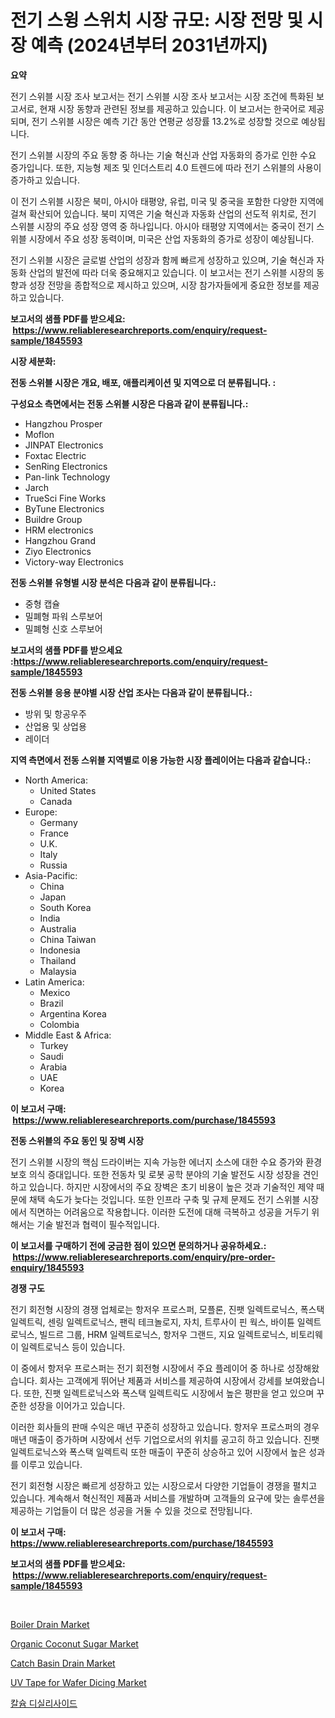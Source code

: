 <p><h1>전기 스윙 스위치 시장 규모: 시장 전망 및 시장 예측 (2024년부터 2031년까지)</h1></p><p><strong>요약</strong></p>
<p><p>전기 스위블 시장 조사 보고서는 전기 스위블 시장 조사 보고서는 시장 조건에 특화된 보고서로, 현재 시장 동향과 관련된 정보를 제공하고 있습니다. 이 보고서는 한국어로 제공되며, 전기 스위블 시장은 예측 기간 동안 연평균 성장률 13.2%로 성장할 것으로 예상됩니다.</p><p>전기 스위블 시장의 주요 동향 중 하나는 기술 혁신과 산업 자동화의 증가로 인한 수요 증가입니다. 또한, 지능형 제조 및 인더스트리 4.0 트렌드에 따라 전기 스위블의 사용이 증가하고 있습니다.</p><p>이 전기 스위블 시장은 북미, 아시아 태평양, 유럽, 미국 및 중국을 포함한 다양한 지역에 걸쳐 확산되어 있습니다. 북미 지역은 기술 혁신과 자동화 산업의 선도적 위치로, 전기 스위블 시장의 주요 성장 영역 중 하나입니다. 아시아 태평양 지역에서는 중국이 전기 스위블 시장에서 주요 성장 동력이며, 미국은 산업 자동화의 증가로 성장이 예상됩니다.</p><p>전기 스위블 시장은 글로벌 산업의 성장과 함께 빠르게 성장하고 있으며, 기술 혁신과 자동화 산업의 발전에 따라 더욱 중요해지고 있습니다. 이 보고서는 전기 스위블 시장의 동향과 성장 전망을 종합적으로 제시하고 있으며, 시장 참가자들에게 중요한 정보를 제공하고 있습니다.</p></p>
<p><strong>보고서의 샘플 PDF를 받으세요: &nbsp;<a href="https://www.reliableresearchreports.com/enquiry/request-sample/1845593">https://www.reliableresearchreports.com/enquiry/request-sample/1845593</a></strong></p>
<p><strong>시장 세분화:</strong></p>
<p><strong> 전동 스위블 시장은 개요, 배포, 애플리케이션 및 지역으로 더 분류됩니다. :</strong></p>
<p><strong>구성요소 측면에서는 전동 스위블 시장은 다음과 같이 분류됩니다.:</strong></p>
<p><ul><li>Hangzhou Prosper</li><li>Moflon</li><li>JINPAT Electronics</li><li>Foxtac Electric</li><li>SenRing Electronics</li><li>Pan-link Technology</li><li>Jarch</li><li>TrueSci Fine Works</li><li>ByTune Electronics</li><li>Buildre Group</li><li>HRM electronics</li><li>Hangzhou Grand</li><li>Ziyo Electronics</li><li>Victory-way Electronics</li></ul></p>
<p><strong> 전동 스위블 유형별 시장 분석은 다음과 같이 분류됩니다.:</strong></p>
<p><ul><li>중형 캡슐</li><li>밀폐형 파워 스루보어</li><li>밀폐형 신호 스루보어</li></ul></p>
<p><strong>보고서의 샘플 PDF를 받으세요 :<a href="https://www.reliableresearchreports.com/enquiry/request-sample/1845593">https://www.reliableresearchreports.com/enquiry/request-sample/1845593</a></strong></p>
<p><strong> 전동 스위블 응용 분야별 시장 산업 조사는 다음과 같이 분류됩니다.:</strong></p>
<p><ul><li>방위 및 항공우주</li><li>산업용 및 상업용</li><li>레이더</li></ul></p>
<p><strong>지역 측면에서 전동 스위블 지역별로 이용 가능한 시장 플레이어는 다음과 같습니다.:</strong></p>
<p><ul>
    <li>
        North America:
        <ul>
            <li>United States</li>
            <li>Canada</li>
        </ul>
    </li>
    <li>
        Europe:
        <ul>
            <li>Germany</li>
            <li>France</li>
            <li>U.K.</li>
            <li>Italy</li>
            <li>Russia</li>
        </ul>
    </li>
    <li>
        Asia-Pacific:
        <ul>
            <li>China</li>
            <li>Japan</li>
            <li>South Korea</li>
            <li>India</li>
            <li>Australia</li>
            <li>China Taiwan</li>
            <li>Indonesia</li>
            <li>Thailand</li>
            <li>Malaysia</li>
        </ul>
    </li>
    <li>
        Latin America:
        <ul>
            <li>Mexico</li>
            <li>Brazil</li>
            <li>Argentina Korea</li>
            <li>Colombia</li>
        </ul>
    </li>
    <li>
        Middle East & Africa:
        <ul>
            <li>Turkey</li>
            <li>Saudi</li>
            <li>Arabia</li>
            <li>UAE</li>
            <li>Korea</li>
        </ul>
    </li>
    </ul></p>
<p><strong>이 보고서 구매: &nbsp;<a href="https://www.reliableresearchreports.com/purchase/1845593">https://www.reliableresearchreports.com/purchase/1845593</a></strong></p>
<p><strong>전동 스위블의 주요 동인 및 장벽 시장</strong></p>
<p><p>전기 스위블 시장의 핵심 드라이버는 지속 가능한 에너지 소스에 대한 수요 증가와 환경 보호 의식 증대입니다. 또한 전동차 및 로봇 공학 분야의 기술 발전도 시장 성장을 견인하고 있습니다. 하지만 시장에서의 주요 장벽은 초기 비용이 높은 것과 기술적인 제약 때문에 채택 속도가 늦다는 것입니다. 또한 인프라 구축 및 규제 문제도 전기 스위블 시장에서 직면하는 어려움으로 작용합니다. 이러한 도전에 대해 극복하고 성공을 거두기 위해서는 기술 발전과 협력이 필수적입니다.</p></p>
<p><strong>이 보고서를 구매하기 전에 궁금한 점이 있으면 문의하거나 공유하세요.: &nbsp;<a href="https://www.reliableresearchreports.com/enquiry/pre-order-enquiry/1845593">https://www.reliableresearchreports.com/enquiry/pre-order-enquiry/1845593</a></strong></p>
<p><strong>경쟁 구도</strong></p>
<p><p>전기 회전형 시장의 경쟁 업체로는 항저우 프로스퍼, 모플론, 진팻 일렉트로닉스, 폭스택 일렉트릭, 센링 일렉트로닉스, 팬릭 테크놀로지, 자치, 트루사이 핀 웍스, 바이튠 일렉트로닉스, 빌드르 그룹, HRM 일렉트로닉스, 항저우 그랜드, 지요 일렉트로닉스, 비토리웨이 일렉트로닉스 등이 있습니다. </p><p>이 중에서 항저우 프로스퍼는 전기 회전형 시장에서 주요 플레이어 중 하나로 성장해왔습니다. 회사는 고객에게 뛰어난 제품과 서비스를 제공하여 시장에서 강세를 보여왔습니다. 또한, 진팻 일렉트로닉스와 폭스택 일렉트릭도 시장에서 높은 평판을 얻고 있으며 꾸준한 성장을 이어가고 있습니다.</p><p>이러한 회사들의 판매 수익은 매년 꾸준히 성장하고 있습니다. 항저우 프로스퍼의 경우 매년 매출이 증가하며 시장에서 선두 기업으로서의 위치를 공고히 하고 있습니다. 진팻 일렉트로닉스와 폭스택 일렉트릭 또한 매출이 꾸준히 상승하고 있어 시장에서 높은 성과를 이루고 있습니다.</p><p>전기 회전형 시장은 빠르게 성장하고 있는 시장으로서 다양한 기업들이 경쟁을 펼치고 있습니다. 계속해서 혁신적인 제품과 서비스를 개발하며 고객들의 요구에 맞는 솔루션을 제공하는 기업들이 더 많은 성공을 거둘 수 있을 것으로 전망됩니다.</p></p>
<p><strong>이 보고서 구매: &nbsp; <a href="https://www.reliableresearchreports.com/purchase/1845593">https://www.reliableresearchreports.com/purchase/1845593</a></strong></p>
<p><strong>보고서의 샘플 PDF를 받으세요: &nbsp;<a href="https://www.reliableresearchreports.com/enquiry/request-sample/1845593">https://www.reliableresearchreports.com/enquiry/request-sample/1845593</a></strong><strong></strong></p>
<p>&nbsp;</p>
<p><p><a href="https://github.com/sofayahoo2023/Market-Research-Report-List-3/blob/main/boiler-drain-market.md">Boiler Drain Market</a></p><p><a href="https://view.publitas.com/reportprime-1/organic-coconut-sugar-market-research-report-provides-critical-insights-that-can-help-shape-business-development-and-investment-strategies/">Organic Coconut Sugar Market</a></p><p><a href="https://github.com/joannesouthgate/Market-Research-Report-List-2/blob/main/catch-basin-drain-market.md">Catch Basin Drain Market</a></p><p><a href="https://cat-emmental-94b.notion.site/UV-Tape-for-Wafer-Dicing-Market-Size-2024-2031-Global-Industrial-Analysis-Key-Geographical-Region-68f0041e045542f786e124d81317fad7">UV Tape for Wafer Dicing Market</a></p><p><a href="https://github.com/vss5505pa7z1p/Market-Research-Report-List-1/blob/main/2490488190533.md">칼슘 디실리사이드</a></p></p>